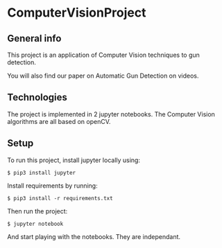# ComputerVisionProject

## General info
This project is an application of Computer Vision techniques to gun detection.

You will also find our paper on Automatic Gun Detection on videos.
	
## Technologies
The project is implemented in 2 jupyter notebooks. 
The Computer Vision algorithms are all based on openCV.

	
## Setup
To run this project, install jupyter locally using:

```
$ pip3 install jupyter
```

Install requirements by running:

```
$ pip3 install -r requirements.txt
```

Then run the project:

```
$ jupyter notebook
```

And start playing with the notebooks. They are independant.